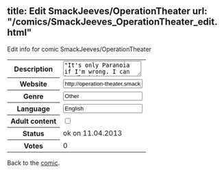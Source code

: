 title: Edit SmackJeeves/OperationTheater
url: "/comics/SmackJeeves_OperationTheater_edit.html"
---
Edit info for comic SmackJeeves/OperationTheater

<form name="comic" action="http://gaepostmail.appengine.com/comic" name="post">
<table class="comicinfo">
<tr>
<th>Description</th><td><textarea name="description">&quot;It's only Paranoia if I'm wrong. I can handle being wrong, but if I'm right I'm screwed!&quot; Bastian Weber is a weird geeky jitterbug, a punching bag for everyone, but his life turned upside down when he met Izrael and Claudius, two strange guys who are living at his attic... [CONTAINS BL/GL, sexual confusions, comedy, drama, gore, horror, blood, some bondage, crazy people and lots of shit XD] So if you like weird people, unprecedented fights, Nerds/Geeks, friendship and a hero who gets mortally injured on a daily basis, get some snacks and look forward to &quot;Operation Theater&quot;! P.s. - I'm pretty bad at sticking with genres, so this is supposed to be a bloody comedy with added drama and lot's of gay jokes :I P.p.s. - It's not porn</textarea></td>
</tr>
<tr>
<th>Website</th><td><input type="text" name="url" value="http://operation-theater.smackjeeves.com/comics/"/></td>
</tr>
<tr>
<th>Genre</th><td><input type="text" name="genre" value="Other"/></td>
</tr>
<tr>
<th>Language</th><td><input type="text" name="language" value="English"/></td>
</tr>
<tr>
<th>Adult content</th><td><input type="checkbox" name="adult" value="adult" /></td>
</tr>
<tr>
<th>Status</th><td>ok on 11.04.2013</td>
</tr>
<tr>
<th>Votes</th><td>0</div></td>
</tr>
</table>
</form>

Back to the [comic](/comics/SmackJeeves_OperationTheater.html).

